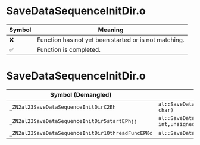 # SaveDataSequenceInitDir.o
| Symbol | Meaning 
| ------------- | ------------- 
| :x: | Function has not yet been started or is not matching. 
| :white_check_mark: | Function is completed. 


# SaveDataSequenceInitDir.o
| Symbol (Demangled) | Symbol (Mangled) | Decompiled? |
| ------------- |  ------------- | ------------- |
| `_ZN2al23SaveDataSequenceInitDirC2Eh` | `al::SaveDataSequenceInitDir::SaveDataSequenceInitDir(unsigned char)` | :white_check_mark: |
| `_ZN2al23SaveDataSequenceInitDir5startEPhjj` | `al::SaveDataSequenceInitDir::start(unsigned char *,unsigned int,unsigned int)` | :white_check_mark: |
| `_ZN2al23SaveDataSequenceInitDir10threadFuncEPKc` | `al::SaveDataSequenceInitDir::threadFunc(char const*)` | :white_check_mark: |

